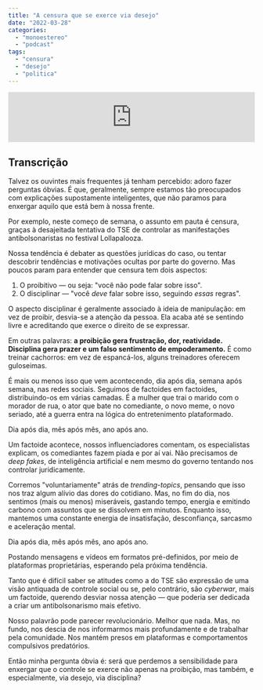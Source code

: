 ```yaml
---
title: "A censura que se exerce via desejo"
date: "2022-03-28"
categories: 
  - "monoestereo"
  - "podcast"
tags: 
  - "censura"
  - "desejo"
  - "politica"
---
```


<iframe src="https://anchor.fm/monoestereo/embed/episodes/A-censura-que-se-exerce-via-desejo-e1gcgi3" height="102px" width="100%" frameborder="0" scrolling="no"></iframe>

## Transcrição

Talvez os ouvintes mais frequentes já tenham percebido: adoro fazer perguntas óbvias. É que, geralmente, sempre estamos tão preocupados com explicações supostamente inteligentes, que não paramos para enxergar aquilo que está bem à nossa frente.

Por exemplo, neste começo de semana, o assunto em pauta é censura, graças à desajeitada tentativa do TSE de controlar as manifestações antibolsonaristas no festival Lollapalooza.

Nossa tendência é debater as questões jurídicas do caso, ou tentar descobrir tendências e motivações ocultas por parte do governo. Mas poucos param para entender que censura tem dois aspectos:

1. O proibitivo — ou seja: "você não pode falar sobre isso".
2. O disciplinar — "você _deve_ falar sobre isso, seguindo _essas_ regras".

O aspecto disciplinar é geralmente associado à ideia de manipulação: em vez de proibir, desvia-se a atenção da pessoa. Ela acaba até se sentindo livre e acreditando que exerce o direito de se expressar.

Em outras palavras: **a proibição gera frustração, dor, reatividade. Disciplina gera prazer e um falso sentimento de empoderamento.** É como treinar cachorros: em vez de espancá-los, alguns treinadores oferecem guloseimas.

É mais ou menos isso que vem acontecendo, dia após dia, semana após semana, nas redes sociais. Seguimos de factoides em factoides, distribuindo-os em várias camadas. É a mulher que trai o marido com o morador de rua, o ator que bate no comediante, o novo meme, o novo seriado, até a guerra entra na lógica do entretenimento plataformado.

Dia após dia, mês após mês, ano após ano.

Um factoide acontece, nossos influenciadores comentam, os especialistas explicam, os comediantes fazem piada e por aí vai. Não precisamos de _deep fakes_, de inteligência artificial e nem mesmo do governo tentando nos controlar juridicamente.

Corremos "voluntariamente" atrás de _trending-topics_, pensando que isso nos traz algum alívio das dores do cotidiano. Mas, no fim do dia, nos sentimos (mais ou menos) miseráveis, gastando tempo, energia e emitindo carbono com assuntos que se dissolvem em minutos. Enquanto isso, mantemos uma constante energia de insatisfação, desconfiança, sarcasmo e aceleração mental.

Dia após dia, mês após mês, ano após ano.

Postando mensagens e vídeos em formatos pré-definidos, por meio de plataformas proprietárias, esperando pela próxima tendência.

Tanto que é difícil saber se atitudes como a do TSE são expressão de uma visão antiquada de controle social ou se, pelo contrário, são _cyberwar_, mais um factoide, querendo desviar nossa atenção — que poderia ser dedicada a criar um antibolsonarismo mais efetivo.

Nosso palavrão pode parecer revolucionário. Melhor que nada. Mas, no fundo, nos descia de nos informarmos mais profundamente e de trabalhar pela comunidade. Nos mantém presos em plataformas e comportamentos compulsivos predatórios.

Então minha pergunta óbvia é: será que perdemos a sensibilidade para enxergar que o controle se exerce não apenas na proibição, mas também, e especialmente, via desejo, via disciplina?
